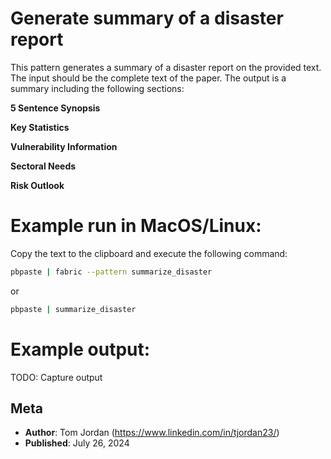 # Generate summary of a disaster report

This pattern generates a summary of a disaster report on the provided text. The input should be the complete text of the paper. The output is a summary including the following sections:

**5 Sentence Synopsis**

**Key Statistics**
   
**Vulnerability Information**
   
**Sectoral Needs**
   
**Risk Outlook**
   

# Example run in MacOS/Linux:

Copy the text to the clipboard and execute the following command:

``` bash
pbpaste | fabric --pattern summarize_disaster
```

or
    
``` bash
pbpaste | summarize_disaster
```

# Example output:

TODO: Capture output

## Meta

- **Author**: Tom Jordan (https://www.linkedin.com/in/tjordan23/)
- **Published**: July 26, 2024